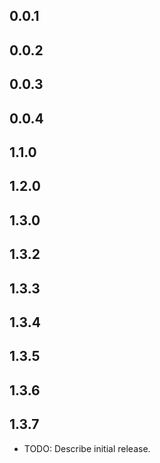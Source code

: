 ## 0.0.1
## 0.0.2
## 0.0.3
## 0.0.4
## 1.1.0
## 1.2.0
## 1.3.0
## 1.3.2
## 1.3.3
## 1.3.4
## 1.3.5
## 1.3.6
## 1.3.7
* TODO: Describe initial release.
